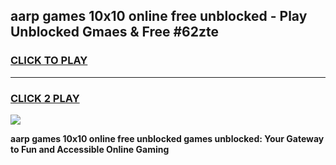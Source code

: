 
## aarp games 10x10 online free unblocked - Play Unblocked Gmaes & Free #62zte
<h3>
<a href="https://news.freeplayer.one?title=aarp_games_10x10_online_free_unblocked&ref=24F">CLICK TO PLAY</a></h3>
<hr>

<h3>
<a href="https://news.freeplayer.one?title=aarp_games_10x10_online_free_unblocked&ref=24F">CLICK 2 PLAY</a>
  
</h3>

<a href="https://news.freeplayer.one?title=aarp_games_10x10_online_free_unblocked&ref=24F/"><img src="https://clearcache.store/games.png"></a>


**aarp games 10x10 online free unblocked games unblocked: Your Gateway to Fun and Accessible Online Gaming**
